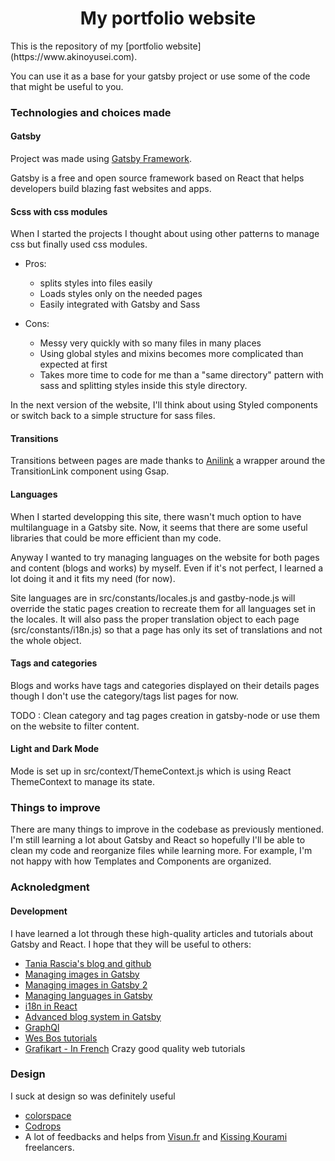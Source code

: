 <h1 align="center">
  My portfolio website
</h1>
This is the repository of my [portfolio website](https://www.akinoyusei.com).

You can use it as a base for your gatsby project or use some of the code that might be useful to you.

### Technologies and choices made

#### Gatsby

Project was made using [Gatsby Framework](https://www.gatsbyjs.org/).

Gatsby is a free and open source framework based on React that helps developers build blazing fast websites and apps.

#### Scss with css modules

When I started the projects I thought about using other patterns to manage css but finally used css modules.

- Pros:

  - splits styles into files easily
  - Loads styles only on the needed pages
  - Easily integrated with Gatsby and Sass

- Cons:
  - Messy very quickly with so many files in many places
  - Using global styles and mixins becomes more complicated than expected at first
  - Takes more time to code for me than a "same directory" pattern with sass and splitting styles inside this style directory.

In the next version of the website, I'll think about using Styled components or switch back to a simple structure for sass files.

#### Transitions

Transitions between pages are made thanks to [Anilink](https://transitionlink.tylerbarnes.ca/docs/anilink/) a wrapper around the TransitionLink component using Gsap.

#### Languages

When I started developping this site, there wasn't much option to have multilanguage in a Gatsby site. Now, it seems that there are some useful libraries that could be more efficient than my code.

Anyway I wanted to try managing languages on the website for both pages and content (blogs and works) by myself. Even if it's not perfect, I learned a lot doing it and it fits my need (for now).

Site languages are in src/constants/locales.js and gastby-node.js will override the static pages creation to recreate them for all languages set in the locales. It will also pass the proper translation object to each page (src/constants/i18n.js) so that a page has only its set of translations and not the whole object.

#### Tags and categories

Blogs and works have tags and categories displayed on their details pages though I don't use the category/tags list pages for now.

TODO : Clean category and tag pages creation in gatsby-node or use them on the website to filter content.

#### Light and Dark Mode

Mode is set up in src/context/ThemeContext.js which is using React ThemeContext to manage its state.

### Things to improve

There are many things to improve in the codebase as previously mentioned. I'm still learning a lot about Gatsby and React so hopefully I'll be able to clean my code and reorganize files while learning more. For example, I'm not happy with how Templates and Components are organized.

### Acknoledgment

#### Development

I have learned a lot through these high-quality articles and tutorials about Gatsby and React. I hope that they will be useful to others:

- [Tania Rascia's blog and github](https://www.taniarascia.com/)
- [Managing images in Gatsby](https://www.orangejellyfish.com/blog/a-comprehensive-guide-to-images-in-gatsby/)
- [Managing images in Gatsby 2](http://stayregular.net/blog/adding-images-and-media-to-your-gatsbyjs-blog)
- [Managing languages in Gatsby](https://medium.com/significa/i18n-with-gatsby-528607b4da81)
- [i18n in React](https://alligator.io/react/i18n-with-react-and-i18next/)
- [Advanced blog system in Gatsby](https://significa.co/blog/advanced-blog-system-in-gatsby)
- [GraphQl](https://github.com/gatsbyjs/gatsby/issues/1634)
- [Wes Bos tutorials](https://wesbos.com/courses)
- [Grafikart - In French](https://www.grafikart.fr/) Crazy good quality web tutorials

### Design

I suck at design so was definitely useful

- [colorspace](https://mycolor.space/)
- [Codrops](https://tympanus.net/codrops/)
- A lot of feedbacks and helps from [Visun.fr](visun.fr) and [Kissing Kourami](https://kissingkourami.jp/) freelancers.
